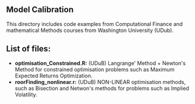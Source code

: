 ## Model Calibration
This directory includes code examples from Computational Finance and mathematical Methods courses from Washington University (UDub).

## List of files:
* **optimisation_Constrained.R:** (UDuB) Langrange' Method + Newton's Method for constrained optimisation problems such as Maximum Expected Returns Optimization.
* **roorFinding_nonlinear.r:** (UDuB) NON-LINEAR optimisation methods, such as Bisection and Netwon's methods for problems such as Implied Volatility. 


